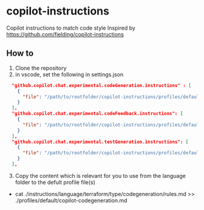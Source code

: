 # copilot-instructions
Copilot instructions to match code style
Inspired by https://github.com/fielding/copilot-instructions

## How to

1. Clone the repository
2. in vscode, set the following in settings.json
```json
  "github.copilot.chat.experimental.codeGeneration.instructions" : [
    {
      "file": "/path/to/rootfolder/copilot-instructions/profiles/default/copilot-codegeneration.md"
    }
  ],
  "github.copilot.chat.experimental.codeFeedback.instructions": [
    {
      "file": "/path/to/rootfolder/copilot-instructions/profiles/default/copilot-codefeedback.md"
    }
  ],
  "github.copilot.chat.experimental.testGeneration.instructions": [
    {
      "file": "/path/to/rootfolder/copilot-instructions/profiles/default/copilot-testgeneration.md"
    }
  ],
```
3. Copy the content which is relevant for you to use from the language folder to the defult profile file(s)
 - cat ./instructions/language/terraform/type/codegeneration/rules.md >> ./profiles/default/copilot-codegeneration.md